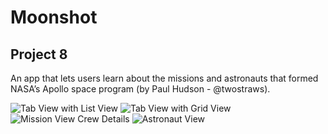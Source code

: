 # Moonshot

## Project 8

An app that lets users learn about the missions and astronauts that formed NASA’s Apollo space program (by Paul Hudson - @twostraws).

![Tab View with List View](/tab_list_view.png)
![Tab View with Grid View](/tab_grid_view.png)
![Mission View Crew Details](/mission_crew_details.png)
![Astronaut View](/astronaut_view.png)

